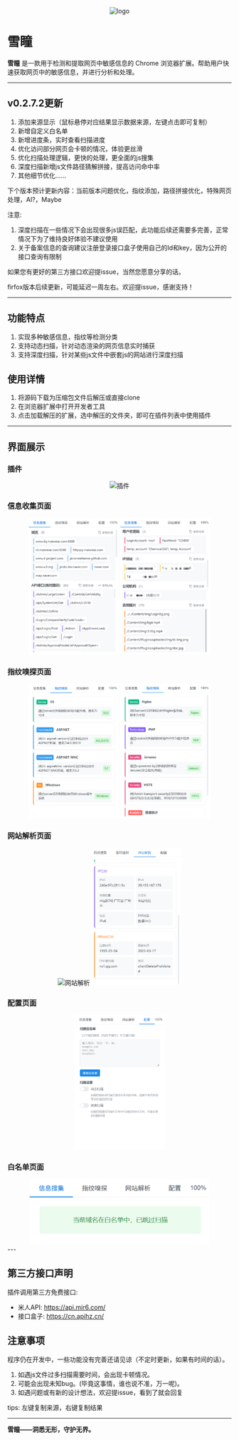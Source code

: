 <p align="center">
    <img src="icons/logo.png" alt="logo" width="200">
</p>

# 雪瞳

**雪瞳** 是一款用于检测和提取网页中敏感信息的 Chrome 浏览器扩展。帮助用户快速获取网页中的敏感信息，并进行分析和处理。

---
## v0.2.7.2更新

1. 添加来源显示（鼠标悬停对应结果显示数据来源，左键点击即可复制）
2. 新增自定义白名单
3. 新增进度条，实时查看扫描进度
4. 优化访问部分网页会卡顿的情况，体验更丝滑
5. 优化扫描处理逻辑，更快的处理，更全面的js搜集
6. 深度扫描新增js文件路径猜解拼接，提高访问命中率
7. 其他细节优化......

下个版本预计更新内容：当前版本问题优化，指纹添加，路径拼接优化，特殊网页处理，AI?，Maybe

注意: 
1. 深度扫描在一些情况下会出现很多js误匹配，此功能后续还需要多完善，正常情况下为了维持良好体验不建议使用
2. 关于备案信息的查询建议注册登录接口盒子使用自己的Id和key，因为公开的接口查询有限制

如果您有更好的第三方接口欢迎提issue，当然您愿意分享的话。

firfox版本后续更新，可能延迟一周左右。欢迎提issue，感谢支持！

---
## 功能特点

1. 实现多种敏感信息，指纹等检测分类
2. 支持动态扫描，针对动态渲染的网页信息实时捕获
3. 支持深度扫描，针对某些js文件中嵌套js的网站进行深度扫描

## 使用详情

1. 将源码下载为压缩包文件后解压或直接clone
2. 在浏览器扩展中打开开发者工具
3. 点击加载解压的扩展，选中解压的文件夹，即可在插件列表中使用插件

---

## 界面展示
### 插件
<div style="text-align:center">
    <img src="icons/plugin.png" alt="插件" width="80%">
</div>

### 信息收集页面
<div style="text-align:center">
    <img src="icons/souji1.png" alt="信息收集界面" width="40%">
    <img src="icons/souji2.png" alt="信息收集界面" width="40%">
</div>

### 指纹嗅探页面
<div style="text-align:center">
    <img src="icons/xiutan1.png" alt="指纹嗅探" width="40%">
    <img src="icons/xiutan2.png" alt="指纹嗅探" width="40%">
</div>

### 网站解析页面
<div style="text-align:center">
    <img src="icons/jiexi1.png" alt="网站解析" width="40%">
    <img src="icons/jiexi2.png" alt="网站解析" width="40%">
</div>

### 配置页面
<div style="text-align:center">
    <img src="icons/config.png" alt="白名单" width="40%">
</div>

### 白名单页面
<div style="text-align:center">
    <img src="icons/white.png" alt="白名单" width="80%">
</div>
---

## 第三方接口声明

插件调用第三方免费接口:

- 米人API: https://api.mir6.com/
- 接口盒子: https://cn.apihz.cn/

## 注意事项

程序仍在开发中，一些功能没有完善还请见谅（不定时更新，如果有时间的话）。

1. 如遇js文件过多扫描需要时间，会出现卡顿情况。
2. 可能会出现未知bug。(毕竟这事情，谁也说不准，万一呢)。
3. 如遇问题或有新的设计想法，欢迎提issue，看到了就会回复

tips: 左键复制来源，右键复制结果

---

**雪瞳——洞悉无形，守护无界。**